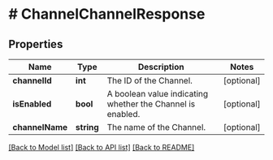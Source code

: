 # # ChannelChannelResponse

## Properties

Name | Type | Description | Notes
------------ | ------------- | ------------- | -------------
**channelId** | **int** | The ID of the Channel. | [optional]
**isEnabled** | **bool** | A boolean value indicating whether the Channel is enabled. | [optional]
**channelName** | **string** | The name of the Channel. | [optional]

[[Back to Model list]](../../README.md#models) [[Back to API list]](../../README.md#endpoints) [[Back to README]](../../README.md)
